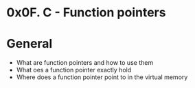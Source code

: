 # 0x0F. C - Function pointers

# General
- What are function pointers and how to use them
- What oes a function pointer exactly hold
- Where does a function pointer point to in the virtual memory

